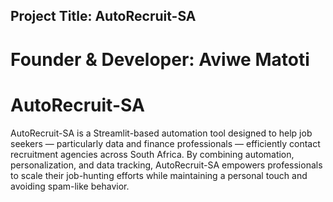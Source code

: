 ## Project Title: AutoRecruit-SA ##
# Founder & Developer: Aviwe Matoti
# AutoRecruit-SA
AutoRecruit-SA is a Streamlit-based automation tool designed to help job seekers — particularly data and finance professionals — efficiently contact recruitment agencies across South Africa.
By combining automation, personalization, and data tracking, AutoRecruit-SA empowers professionals to scale their job-hunting efforts while maintaining a personal touch and avoiding spam-like behavior.

